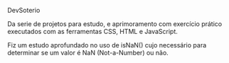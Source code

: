 DevSoterio

Da serie de projetos para estudo, e aprimoramento com exercício prático executados com as ferramentas CSS, HTML e JavaScript.

Fiz um estudo aprofundado no uso de isNaN() cujo necessário para determinar se um valor é NaN (Not-a-Number) ou não.

